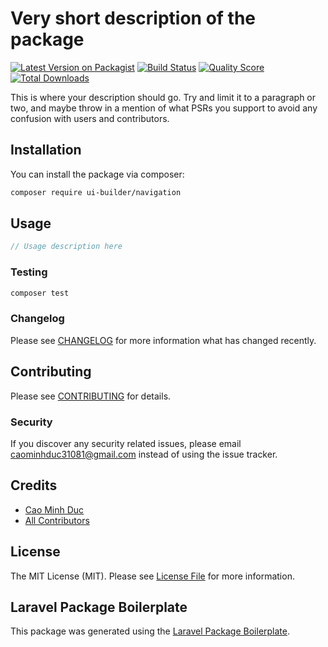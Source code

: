 # Very short description of the package

[![Latest Version on Packagist](https://img.shields.io/packagist/v/ui-builder/navigation.svg?style=flat-square)](https://packagist.org/packages/ui-builder/navigation)
[![Build Status](https://img.shields.io/travis/ui-builder/navigation/master.svg?style=flat-square)](https://travis-ci.org/ui-builder/navigation)
[![Quality Score](https://img.shields.io/scrutinizer/g/ui-builder/navigation.svg?style=flat-square)](https://scrutinizer-ci.com/g/ui-builder/navigation)
[![Total Downloads](https://img.shields.io/packagist/dt/ui-builder/navigation.svg?style=flat-square)](https://packagist.org/packages/ui-builder/navigation)

This is where your description should go. Try and limit it to a paragraph or two, and maybe throw in a mention of what PSRs you support to avoid any confusion with users and contributors.

## Installation

You can install the package via composer:

```bash
composer require ui-builder/navigation
```

## Usage

``` php
// Usage description here
```

### Testing

``` bash
composer test
```

### Changelog

Please see [CHANGELOG](CHANGELOG.md) for more information what has changed recently.

## Contributing

Please see [CONTRIBUTING](CONTRIBUTING.md) for details.

### Security

If you discover any security related issues, please email caominhduc31081@gmail.com instead of using the issue tracker.

## Credits

- [Cao Minh Duc](https://github.com/ui-builder)
- [All Contributors](../../contributors)

## License

The MIT License (MIT). Please see [License File](LICENSE.md) for more information.

## Laravel Package Boilerplate

This package was generated using the [Laravel Package Boilerplate](https://laravelpackageboilerplate.com).
